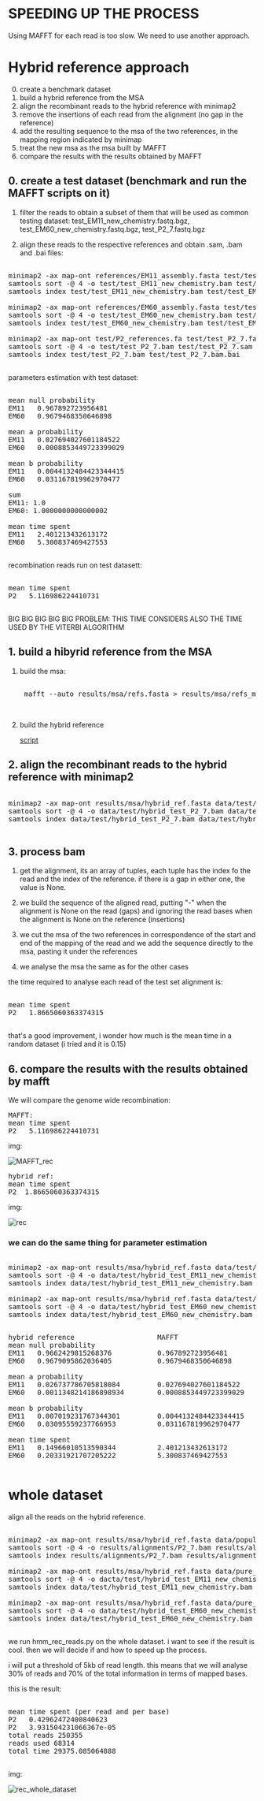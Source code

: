 # SPEEDING UP THE PROCESS

Using MAFFT for each read is too slow. We need to use another approach.

# Hybrid reference approach

0. create a benchmark dataset
1. build a hybrid reference from the MSA
2. align the recombinant reads to the hybrid reference with minimap2
3. remove the insertions of each read from the alignment (no gap in the reference)
4. add the resulting sequence to the msa of the two references, in the mapping region indicated by minimap
5. treat the new msa as the msa built by MAFFT
6. compare the results with the results obtained by MAFFT

## 0. create a test dataset (benchmark and run the MAFFT scripts on it)

1. filter the reads to obtain a subset of them that will be used as common testing dataset: test_EM11_new_chemistry.fastq.bgz, test_EM60_new_chemistry.fastq.bgz, test_P2_7.fastq.bgz

2. align these reads to the respective references and obtain .sam, .bam and .bai files:

<pre>

minimap2 -ax map-ont references/EM11_assembly.fasta test/test_EM11_new_chemistry.fastq.bgz > test/test_EM11_new_chemistry.sam
samtools sort -@ 4 -o test/test_EM11_new_chemistry.bam test/test_EM11_new_chemistry.sam
samtools index test/test_EM11_new_chemistry.bam test/test_EM11_new_chemistry.bam.bai

minimap2 -ax map-ont references/EM60_assembly.fasta test/test_EM60_new_chemistry.fastq.bgz > test/test_EM60_new_chemistry.sam
samtools sort -@ 4 -o test/test_EM60_new_chemistry.bam test/test_EM60_new_chemistry.sam
samtools index test/test_EM60_new_chemistry.bam test/test_EM60_new_chemistry.bam.bai

minimap2 -ax map-ont test/P2_references.fa test/test_P2_7.fastq.bgz > test/test_P2_7.sam
samtools sort -@ 4 -o test/test_P2_7.bam test/test_P2_7.sam
samtools index test/test_P2_7.bam test/test_P2_7.bam.bai

</pre>

parameters estimation with test dataset:

<pre>

mean null probability
EM11   0.967892723956481
EM60   0.9679468350646898

mean a probability
EM11   0.027694027601184522
EM60   0.0008853449723399029

mean b probability
EM11   0.0044132484423344415
EM60   0.031167819962970477

sum
EM11: 1.0
EM60: 1.0000000000000002

mean time spent
EM11   2.401213432613172
EM60   5.300837469427553

</pre>

recombination reads run on test datasett:

<pre>

mean time spent
P2   5.116986224410731

</pre>

BIG BIG BIG BIG BIG PROBLEM: THIS TIME CONSIDERS ALSO THE TIME USED BY THE VITERBI ALGORITHM

## 1. build a hibyrid reference from the MSA

1. build the msa:

    <pre>

    mafft --auto results/msa/refs.fasta > results/msa/refs_msa.fasta

    </pre>

2. build the hybrid reference

    [script](../scripts/hybrid_reference.py)

## 2. align the recombinant reads to the hybrid reference with minimap2

<pre>

minimap2 -ax map-ont results/msa/hybrid_ref.fasta data/test/test_P2_7.fastq.bgz > data/test/hybrid_test_P2_7.sam
samtools sort -@ 4 -o data/test/hybrid_test_P2_7.bam data/test/hybrid_test_P2_7.sam
samtools index data/test/hybrid_test_P2_7.bam data/test/hybrid_test_P2_7.bam.bai

</pre>

## 3. process bam

1. get the alignment, its an array of tuples, each tuple has the index fo the read and the index of the reference. if there is a gap in either one, the value is None.

2. we build the sequence of the aligned read, putting "-" when the alignment is None on the read (gaps) and ignoring the read bases when the alignment is None on the reference (insertions)

3. we cut the msa of the two references in correspondence of the start and end of the mapping of the read and we add the sequence directly to the msa, pasting it under the references

4. we analyse the msa the same as for the other cases

the time required to analyse each read of the test set alignment is:

<pre>

mean time spent
P2   1.8665060363374315

</pre>

that's a good improvement, i wonder how much is the mean time in a random dataset (i tried and it is 0.15)

## 6. compare the results with the results obtained by mafft

We will compare the genome wide recombination:

<pre>
MAFFT:
mean time spent
P2   5.116986224410731
</pre>

img:

![MAFFT_rec](../results/plots/genomewide_recombination/MAFFT_test_P2_7.png)

<pre>
hybrid ref:
mean time spent
P2  1.8665060363374315
</pre>

img:

![rec](../results/plots/genomewide_recombination/test_P2_7.png)

### we can do the same thing for parameter estimation

<pre>

minimap2 -ax map-ont results/msa/hybrid_ref.fasta data/test/test_EM11_new_chemistry.fastq.bgz > data/test/hybrid_test_EM11_new_chemistry.sam
samtools sort -@ 4 -o data/test/hybrid_test_EM11_new_chemistry.bam data/test/hybrid_test_EM11_new_chemistry.sam
samtools index data/test/hybrid_test_EM11_new_chemistry.bam data/test/hybrid_test_EM11_new_chemistry.bam.bai

minimap2 -ax map-ont results/msa/hybrid_ref.fasta data/test/test_EM60_new_chemistry.fastq.bgz > data/test/hybrid_test_EM60_new_chemistry.sam
samtools sort -@ 4 -o data/test/hybrid_test_EM60_new_chemistry.bam data/test/hybrid_test_EM60_new_chemistry.sam
samtools index data/test/hybrid_test_EM60_new_chemistry.bam data/test/hybrid_test_EM60_new_chemistry.bam.bai

</pre>

<pre>
hybrid reference                    MAFFT
mean null probability
EM11   0.9662429815268376           0.967892723956481
EM60   0.9679095862036405           0.9679468350646898

mean a probability
EM11   0.026737786705818084         0.027694027601184522
EM60   0.0011348214186898934        0.0008853449723399029

mean b probability
EM11   0.007019231767344301         0.0044132484423344415
EM60   0.03095559237766953          0.031167819962970477

mean time spent
EM11   0.14966010513590344          2.401213432613172
EM60   0.20331921707205222          5.300837469427553

</pre>

# whole dataset

align all the reads on the hybrid reference.

<pre>

minimap2 -ax map-ont results/msa/hybrid_ref.fasta data/population_reads/P2_7.fastq.gz > results/alignments/P2_7.sam
samtools sort -@ 4 -o results/alignments/P2_7.bam results/alignments/P2_7.sam
samtools index results/alignments/P2_7.bam results/alignments/P2_7.bam.bai

minimap2 -ax map-ont results/msa/hybrid_ref.fasta data/pure_reads/EM11_new_chemistry.fastq.gz > data/test/hybrid_test_EM11_new_chemistry.sam
samtools sort -@ 4 -o dacta/test/hybrid_test_EM11_new_chemistry.bam data/test/hybrid_test_EM11_new_chemistry.sam
samtools index data/test/hybrid_test_EM11_new_chemistry.bam data/test/hybrid_test_EM11_new_chemistry.bam.bai

minimap2 -ax map-ont results/msa/hybrid_ref.fasta data/pure_reads/EM60_new_chemistry.fastq.gz > data/test/hybrid_test_EM60_new_chemistry.sam
samtools sort -@ 4 -o data/test/hybrid_test_EM60_new_chemistry.bam data/test/hybrid_test_EM60_new_chemistry.sam
samtools index data/test/hybrid_test_EM60_new_chemistry.bam data/test/hybrid_test_EM60_new_chemistry.bam.bai

</pre>

we run hmm_rec_reads.py on the whole dataset. i want to see if the result is cool. then we will decide if and how to speed up the process.

i will put a threshold of 5kb of read length. this means that we will analyse 30% of reads and 70% of the total information in terms of mapped bases.

this is the result:

<pre>

mean time spent (per read and per base)
P2   0.42962472400840623
P2   3.931504231066367e-05
total reads 250355
reads used 68314
total time 29375.085064888

</pre>

img:

![rec_whole_dataset](../results/plots/genomewide_recombination/P2_7.png)

